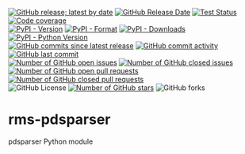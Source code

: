 [![GitHub release; latest by date](https://img.shields.io/github/v/release/SETI/rms-pdsparser)](https://github.com/SETI/rms-pdsparser/releases)
[![GitHub Release Date](https://img.shields.io/github/release-date/SETI/rms-pdsparser)](https://github.com/SETI/rms-pdsparser/releases)
[![Test Status](https://img.shields.io/github/actions/workflow/status/SETI/rms-pdsparser/run-tests.yml?branch=main)](https://github.com/SETI/rms-pdsparser/actions)
[![Code coverage](https://img.shields.io/codecov/c/github/SETI/rms-pdsparser/main?logo=codecov)](https://codecov.io/gh/SETI/rms-pdsparser)
<br />
[![PyPI - Version](https://img.shields.io/pypi/v/rms-pdsparser)](https://pypi.org/project/rms-pdsparser)
[![PyPI - Format](https://img.shields.io/pypi/format/rms-pdsparser)](https://pypi.org/project/rms-pdsparser)
[![PyPI - Downloads](https://img.shields.io/pypi/dm/rms-pdsparser)](https://pypi.org/project/rms-pdsparser)
[![PyPI - Python Version](https://img.shields.io/pypi/pyversions/rms-pdsparser)](https://pypi.org/project/rms-pdsparser)
<br />
[![GitHub commits since latest release](https://img.shields.io/github/commits-since/SETI/rms-pdsparser/latest)](https://github.com/SETI/rms-pdsparser/commits/main/)
[![GitHub commit activity](https://img.shields.io/github/commit-activity/m/SETI/rms-pdsparser)](https://github.com/SETI/rms-pdsparser/commits/main/)
[![GitHub last commit](https://img.shields.io/github/last-commit/SETI/rms-pdsparser)](https://github.com/SETI/rms-pdsparser/commits/main/)
<br />
[![Number of GitHub open issues](https://img.shields.io/github/issues-raw/SETI/rms-pdsparser)](https://github.com/SETI/rms-pdsparser/issues)
[![Number of GitHub closed issues](https://img.shields.io/github/issues-closed-raw/SETI/rms-pdsparser)](https://github.com/SETI/rms-pdsparser/issues)
[![Number of GitHub open pull requests](https://img.shields.io/github/issues-pr-raw/SETI/rms-pdsparser)](https://github.com/SETI/rms-pdsparser/pulls)
[![Number of GitHub closed pull requests](https://img.shields.io/github/issues-pr-closed-raw/SETI/rms-pdsparser)](https://github.com/SETI/rms-pdsparser/pulls)
<br />
![GitHub License](https://img.shields.io/github/license/SETI/rms-pdsparser)
[![Number of GitHub stars](https://img.shields.io/github/stars/SETI/rms-pdsparser)](https://github.com/SETI/rms-pdsparser/stargazers)
![GitHub forks](https://img.shields.io/github/forks/SETI/rms-pdsparser)

# rms-pdsparser
pdsparser Python module

